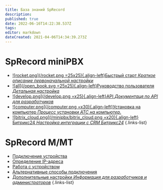 ```yaml
---
title: База знаний SpRecord
description: 
published: true
date: 2022-06-16T14:22:38.537Z
tags: 
editor: markdown
dateCreated: 2021-04-06T14:34:39.273Z
---
```


# SpRecord miniPBX

- [![rocket.png](/rocket.png =25x25){.align-left}Быстрый старт *Краткое описание первоначальной настройки*](./minipbx/quick_start)
- [![all](/open_book.svg =25x25){.align-left}Руководство пользователя *Детальная настройка*](./minipbx/user_manual)
- [![develop.png](/develop.png =x25){.align-left}API *Документаця по API для разработчиков*](./minipbx/api)
- [![computer.png](/computer.png =x30){.align-left}Установка на компьютер *Процесс установки АТС на компьютер.*](./minipbx/soft)
- [![bitrix_cloud.png](/minipbx/bitrix_cloud.png =x20){.align-left}Битрикс24 *Настройка интеграции с CRM Битрикс24*](./minipbx/bitrix24)
{.links-list}

# SpRecord M/MT
-	[Подключение устройства](./m-mt/connect_device)
-	[Определение IP-адреса](./m-mt/ip_detect)
-	[Работа с устройством](./m-mt/working)
-	[Альтернативные способы подключения](./m-mt/alternative_connects)
-	[Дополнительные настройки *Информация для разработчиков и администраторов*](./m-mt/additional_settings)
{.links-list}

